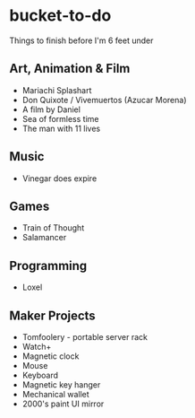# bucket-to-do
Things to finish before I'm 6 feet under

## Art, Animation & Film
* Mariachi Splashart
* Don Quixote / Vivemuertos (Azucar Morena)
* A film by Daniel
* Sea of formless time
* The man with 11 lives

## Music
* Vinegar does expire

## Games
* Train of Thought
* Salamancer

## Programming
* Loxel

## Maker Projects
* Tomfoolery - portable server rack
* Watch+
* Magnetic clock
* Mouse
* Keyboard
* Magnetic key hanger
* Mechanical wallet
* 2000's paint UI mirror





